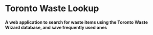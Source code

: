 # Toronto Waste Lookup

<h4> A web application to search for waste items using the Toronto Waste Wizard database, and save frequently used ones </h4>
